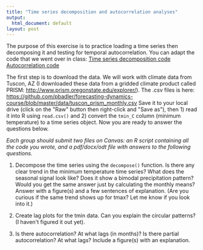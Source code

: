 ```yaml
---
title: "Time series decomposition and autocorrelation analyses"
output:
  html_document: default
layout: post
---
```


The purpose of this exercise is to practice loading a time series then decomposing 
it and testing for temporal autocorrelation. You can adapt the code that we
went over in class:
[Time series decomposition code](https://github.com/pbadler/forecasting-dynamics-course/blob/master/lectures/decomp_tutorial.R)
[Autocorrelation code](https://github.com/pbadler/forecasting-dynamics-course/blob/master/lectures/autocorrelation.R)

The first step is to download the data. We will work with climate data
from Tuscon, AZ (I downloaded these data from a gridded climate product called
PRISM: http://www.prism.oregonstate.edu/explorer/). The .csv files is here:
https://github.com/pbadler/forecasting-dynamics-course/blob/master/data/tuscon_prism_monthly.csv
Save it to your local drive (click on the "Raw" button then right-click and
"Save as"), then 1) read it into R using `read.csv()` and 2) 
convert the `tmin_C` column (minimum temperature) to a time series object. 
Now you are ready to answer the questions below.

*Each group should submit two files on Canvas: an R script containing all the code 
you wrote, and a pdf/docx/odt file with answers to the following questions.*

1) Decompose the time series using the `decompose()` function. Is there any clear
trend in the minimum temperature time series? What does the seasonal signal look
like? Does it show a bimodal precipitation pattern? Would you get the same answer
just by calculating the monthly means? Answer with a figure(s) and a few 
sentences of explanation. (Are you curious if the same trend shows up for 
tmax? Let me know if you look into it.)

2) Create lag plots for the tmin data. Can you explain the circular patterns?
(I haven't figured it out yet).

3) Is there autocorrelation? At what lags (in months)? Is there partial autocorrelation? At what lags? Include a figure(s) with
an explanation.



